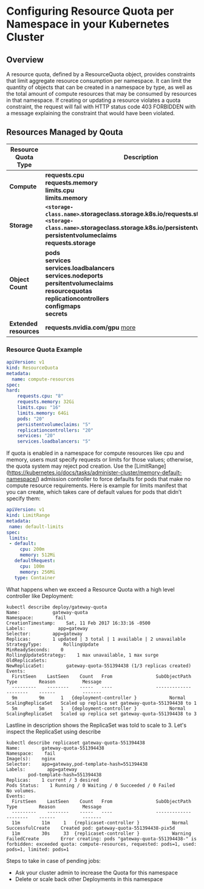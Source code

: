 # Configuring Resource Quota per Namespace in your Kubernetes Cluster

## Overview

A resource quota, defined by a ResourceQuota object, provides constraints that limit aggregate resource consumption per namespace. It can limit the quantity of objects that can be created in a namespace by type, as well as the total amount of compute resources that may be consumed by resources in that namespace. If creating or updating a resource violates a quota constraint, the request will fail with HTTP status code 403 FORBIDDEN with a message explaining the constraint that would have been violated.


## Resources Managed by Qouta

| Resource Quota Type  |  Description |
|---|---|
| **Compute**  | **requests.cpu </br> requests.memory </br> limits.cpu </br> limits.memory**   |
| **Storage** |  **`<storage-class.name>`.storageclass.storage.k8s.io/requests.storage </br> `<storage-class.name>`.storageclass.storage.k8s.io/persistentvolumeclaims </br> persistentvolumeclaims </br> requests.storage** |
| **Object Count** | **pods </br> services </br> services.loadbalancers </br> services.nodeports </br> persitentvolumeclaims </br> resourcequotas </br> replicationcontrollers </br> configmaps </br> secrets**   |
| **Extended resources**|  **requests.nvidia.com/gpu** [more](https://kubernetes.io/docs/tasks/configure-pod-container/extended-resource/)  |

### Resource Quota Example

```yaml
apiVersion: v1
kind: ResourceQuota
metadata:
  name: compute-resources
spec:
hard:
    requests.cpu: "8"
    requests.memory: 32Gi
    limits.cpu: "16"
    limits.memory: 64Gi
    pods: "20"
    persistentvolumeclaims: "5"
    replicationcontrollers: "20"
    services: "20"
    services.loadbalancers: "5"
```

If quota is enabled in a namespace for compute resources like cpu and memory, users must specify requests or limits for those values; otherwise, the quota system may reject pod creation. Use the [LimitRange] (https://kubernetes.io/docs/tasks/administer-cluster/memory-default-namespace/) admission controller to force defaults for pods that make no compute resource requirements.
Here is example for limits manifest that you can create, which takes care of default values for pods that didn’t specify them:

 ```yaml
 apiVersion: v1
kind: LimitRange
metadata:
  name: default-limits
spec:
  limits:
  - default:
      cpu: 200m
      memory: 512Mi
    defaultRequest:
      cpu: 100m
      memory: 256Mi
    type: Container
 ```
 
What happens when we exceed a Resource Quota with a high level controller like Deployment:

```
kubectl describe deploy/gateway-quota
Name:            gateway-quota
Namespace:        fail
CreationTimestamp:    Sat, 11 Feb 2017 16:33:16 -0500
Labels:            app=gateway
Selector:        app=gateway
Replicas:        1 updated | 3 total | 1 available | 2 unavailable
StrategyType:        RollingUpdate
MinReadySeconds:    0
RollingUpdateStrategy:    1 max unavailable, 1 max surge
OldReplicaSets:        
NewReplicaSet:        gateway-quota-551394438 (1/3 replicas created)
Events:
  FirstSeen    LastSeen    Count   From                SubObjectPath   Type        Reason          Message
  ---------    --------    -----   ----                -------------   --------    ------          -------
  9m        9m      1   {deployment-controller }            Normal      ScalingReplicaSet   Scaled up replica set gateway-quota-551394438 to 1
  5m        5m      1   {deployment-controller }            Normal      ScalingReplicaSet   Scaled up replica set gateway-quota-551394438 to 3
```
  
Lastline in description shows the ReplicaSet was told to scale to 3. Let's inspect the ReplicaSet using describe
  
```
kubectl describe replicaset gateway-quota-551394438
Name:        gateway-quota-551394438
Namespace:    fail
Image(s):    nginx
Selector:    app=gateway,pod-template-hash=551394438
Labels:        app=gateway
        pod-template-hash=551394438
Replicas:    1 current / 3 desired
Pods Status:    1 Running / 0 Waiting / 0 Succeeded / 0 Failed
No volumes.
Events:
  FirstSeen    LastSeen    Count   From                SubObjectPath   Type        Reason          Message
  ---------    --------    -----   ----                -------------   --------    ------          -------
  11m        11m     1   {replicaset-controller }            Normal      SuccessfulCreate    Created pod: gateway-quota-551394438-pix5d
  11m        30s     33  {replicaset-controller }            Warning     FailedCreate        Error creating: pods "gateway-quota-551394438-" is forbidden: exceeded quota: compute-resources, requested: pods=1, used: pods=1, limited: pods=1
```

Steps to take in case of pending jobs:

- Ask your cluster admin to increase the Quota for this namespace
- Delete or scale back other Deployments in this namespace
 